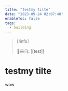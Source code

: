 ```yaml
---
title: "testmy tilte"
date: "2023-09-24 02:07:40"
enableToc: false
tags:
  - building
---
```

> [!info]
>
> 🌱來自: [[test]]
# testmy tilte
wow
